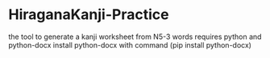 # HiraganaKanji-Practice
the tool to generate a kanji worksheet from N5-3 words
requires python and python-docx
install python-docx with command (pip install python-docx)

